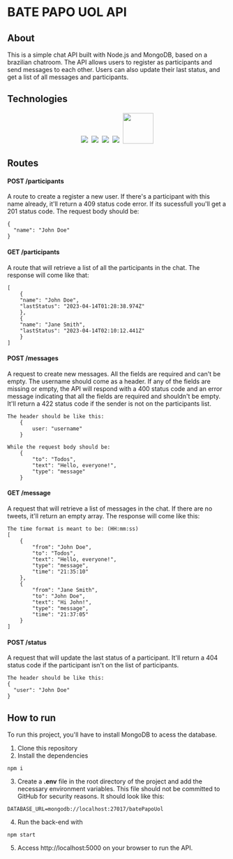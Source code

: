 # BATE PAPO UOL API

## About

This is a simple chat API built with Node.js and MongoDB, based on a brazilian chatroom. The API allows users to register as participants and send messages to each other. Users can also update their last status, and get a list of all messages and participants.

## Technologies

<p align='center'>
<img style='margin: 2px;' src='https://img.shields.io/badge/Node.js-43853D?style=for-the-badge&logo=node.js&logoColor=white'/>
<img style='margin: 2px;' src='https://img.shields.io/badge/JavaScript-F7DF1E?style=for-the-badge&logo=javascript&logoColor=black'/>
<img style='margin: 2px;' src='https://img.shields.io/badge/express.js-%23404d59.svg?style=for-the-badge&logo=express&logoColor=%2361DAFB'/>
<img style='margin: 2px;' src='https://img.shields.io/badge/MongoDB-%234ea94b.svg?style=for-the-badge&logo=mongodb&logoColor=white'>
<img style='margin: 2px; width:70px' src='https://img.shields.io/badge/NPM-%23CB3837.svg?style=for-the-badge&logo=npm&logoColor=white/'>
</p>

## Routes

#### <span style='font-weight:bold;'>POST</span> /participants

A route to create a register a new user. If there's a participant with this name already, it'll return a 409 status code error. If its sucessfull you'll get a 201 status code. The request body should be:

```
{
  "name": "John Doe"
}
```

#### <span style='font-weight:bold;'>GET</span> /participants

A route that will retrieve a list of all the participants in the chat. The response will come like that:

```
[  
    {
    "name": "John Doe",
    "lastStatus": "2023-04-14T01:28:38.974Z"  
    },
    {
    "name": "Jane Smith",
    "lastStatus": "2023-04-14T02:10:12.441Z"  
    }
]
```

#### <span style='font-weight:bold;'>POST</span> /messages

A request to create new messages. All the fields are required and can't be empty. The username should come as a header. If any of the fields are missing or empty, the API will respond with a 400 status code and an error message indicating that all the fields are required and shouldn't be empty. It'll return a 422 status code if the sender is not on the participants list.

```
The header should be like this:
	{
		user: "username"
	}
```

```
While the request body should be:
    {
        "to": "Todos",
        "text": "Hello, everyone!",
        "type": "message"
    }
```

#### <span style='font-weight:bold;'>GET</span> /message

A request that will retrieve a list of messages in the chat. If there are no tweets, it'll return an empty array. The response will come like this:

```
The time format is meant to be: (HH:mm:ss)
[
	{
        "from": "John Doe",
        "to": "Todos",
        "text": "Hello, everyone!",
        "type": "message",
        "time": "21:35:10" 
	},
	{
        "from": "Jane Smith",
        "to": "John Doe",
        "text": "Hi John!",
        "type": "message",
        "time": "21:37:05"
	}
]
```

#### <span style='font-weight:bold;'>POST</span> /status

A request that will update the last status of a participant. It'll return a 404 status code if the participant isn't on the list of participants.

```
The header should be like this:
{
  "user": "John Doe"
}
```

## How to run

To run this project, you'll have to install MongoDB to acess the database.

1. Clone this repository
2. Install the dependencies

```
npm i
```

3. Create a **.env** file in the root directory of the project and add the necessary environment variables. This file should not be committed to GitHub for security reasons. It should look like this:

```
DATABASE_URL=mongodb://localhost:27017/batePapoUol
```

4. Run the back-end with

```
npm start
```

5. Access http://localhost:5000 on your browser to run the API.
